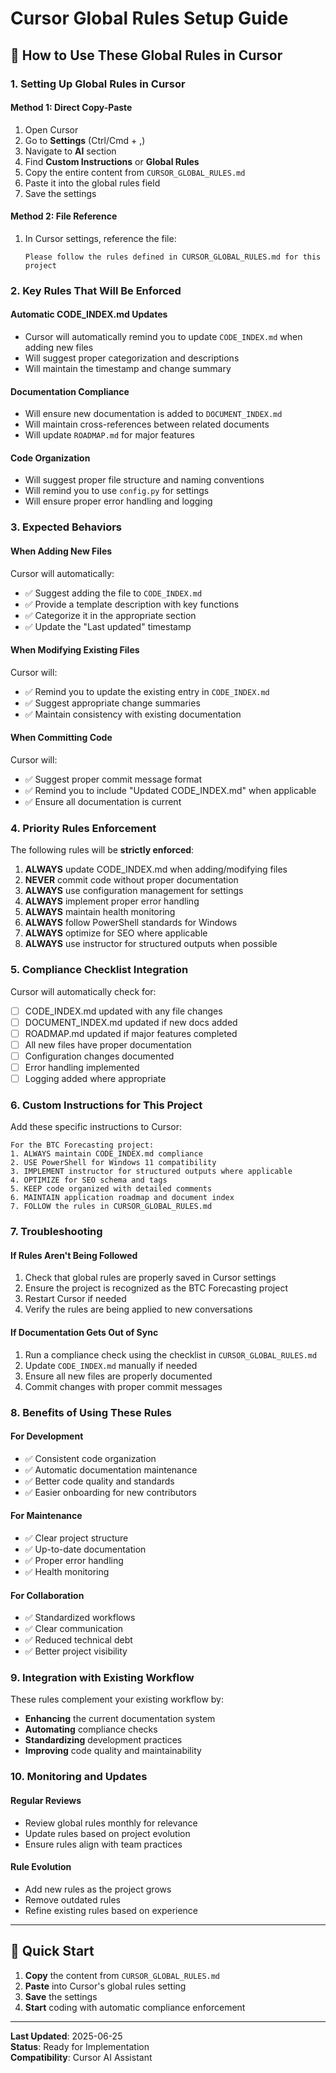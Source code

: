 # Cursor Global Rules Setup Guide

## 🎯 **How to Use These Global Rules in Cursor**

### **1. Setting Up Global Rules in Cursor**

#### **Method 1: Direct Copy-Paste**
1. Open Cursor
2. Go to **Settings** (Ctrl/Cmd + ,)
3. Navigate to **AI** section
4. Find **Custom Instructions** or **Global Rules**
5. Copy the entire content from `CURSOR_GLOBAL_RULES.md`
6. Paste it into the global rules field
7. Save the settings

#### **Method 2: File Reference**
1. In Cursor settings, reference the file:
   ```
   Please follow the rules defined in CURSOR_GLOBAL_RULES.md for this project
   ```

### **2. Key Rules That Will Be Enforced**

#### **Automatic CODE_INDEX.md Updates**
- Cursor will automatically remind you to update `CODE_INDEX.md` when adding new files
- Will suggest proper categorization and descriptions
- Will maintain the timestamp and change summary

#### **Documentation Compliance**
- Will ensure new documentation is added to `DOCUMENT_INDEX.md`
- Will maintain cross-references between related documents
- Will update `ROADMAP.md` for major features

#### **Code Organization**
- Will suggest proper file structure and naming conventions
- Will remind you to use `config.py` for settings
- Will ensure proper error handling and logging

### **3. Expected Behaviors**

#### **When Adding New Files**
Cursor will automatically:
- ✅ Suggest adding the file to `CODE_INDEX.md`
- ✅ Provide a template description with key functions
- ✅ Categorize it in the appropriate section
- ✅ Update the "Last updated" timestamp

#### **When Modifying Existing Files**
Cursor will:
- ✅ Remind you to update the existing entry in `CODE_INDEX.md`
- ✅ Suggest appropriate change summaries
- ✅ Maintain consistency with existing documentation

#### **When Committing Code**
Cursor will:
- ✅ Suggest proper commit message format
- ✅ Remind you to include "Updated CODE_INDEX.md" when applicable
- ✅ Ensure all documentation is current

### **4. Priority Rules Enforcement**

The following rules will be **strictly enforced**:

1. **ALWAYS** update CODE_INDEX.md when adding/modifying files
2. **NEVER** commit code without proper documentation
3. **ALWAYS** use configuration management for settings
4. **ALWAYS** implement proper error handling
5. **ALWAYS** maintain health monitoring
6. **ALWAYS** follow PowerShell standards for Windows
7. **ALWAYS** optimize for SEO where applicable
8. **ALWAYS** use instructor for structured outputs when possible

### **5. Compliance Checklist Integration**

Cursor will automatically check for:
- [ ] CODE_INDEX.md updated with any file changes
- [ ] DOCUMENT_INDEX.md updated if new docs added
- [ ] ROADMAP.md updated if major features completed
- [ ] All new files have proper documentation
- [ ] Configuration changes documented
- [ ] Error handling implemented
- [ ] Logging added where appropriate

### **6. Custom Instructions for This Project**

Add these specific instructions to Cursor:

```
For the BTC Forecasting project:
1. ALWAYS maintain CODE_INDEX.md compliance
2. USE PowerShell for Windows 11 compatibility
3. IMPLEMENT instructor for structured outputs where applicable
4. OPTIMIZE for SEO schema and tags
5. KEEP code organized with detailed comments
6. MAINTAIN application roadmap and document index
7. FOLLOW the rules in CURSOR_GLOBAL_RULES.md
```

### **7. Troubleshooting**

#### **If Rules Aren't Being Followed**
1. Check that global rules are properly saved in Cursor settings
2. Ensure the project is recognized as the BTC Forecasting project
3. Restart Cursor if needed
4. Verify the rules are being applied to new conversations

#### **If Documentation Gets Out of Sync**
1. Run a compliance check using the checklist in `CURSOR_GLOBAL_RULES.md`
2. Update `CODE_INDEX.md` manually if needed
3. Ensure all new files are properly documented
4. Commit changes with proper commit messages

### **8. Benefits of Using These Rules**

#### **For Development**
- ✅ Consistent code organization
- ✅ Automatic documentation maintenance
- ✅ Better code quality and standards
- ✅ Easier onboarding for new contributors

#### **For Maintenance**
- ✅ Clear project structure
- ✅ Up-to-date documentation
- ✅ Proper error handling
- ✅ Health monitoring

#### **For Collaboration**
- ✅ Standardized workflows
- ✅ Clear communication
- ✅ Reduced technical debt
- ✅ Better project visibility

### **9. Integration with Existing Workflow**

These rules complement your existing workflow by:
- **Enhancing** the current documentation system
- **Automating** compliance checks
- **Standardizing** development practices
- **Improving** code quality and maintainability

### **10. Monitoring and Updates**

#### **Regular Reviews**
- Review global rules monthly for relevance
- Update rules based on project evolution
- Ensure rules align with team practices

#### **Rule Evolution**
- Add new rules as the project grows
- Remove outdated rules
- Refine existing rules based on experience

---

## 🚀 **Quick Start**

1. **Copy** the content from `CURSOR_GLOBAL_RULES.md`
2. **Paste** into Cursor's global rules setting
3. **Save** the settings
4. **Start** coding with automatic compliance enforcement

---

**Last Updated**: 2025-06-25  
**Status**: Ready for Implementation  
**Compatibility**: Cursor AI Assistant 